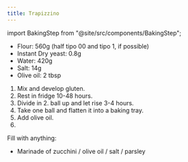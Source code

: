 ```yaml
---
title: Trapizzino
---
```


import BakingStep from "@site/src/components/BakingStep";

- Flour: 560g (half tipo 00 and tipo 1, if possible)
- Instant Dry yeast: 0.8g
- Water: 420g
- Salt: 14g
- Olive oil: 2 tbsp

1. Mix and develop gluten.
1. Rest in fridge 10-48 hours.
1. Divide in 2. ball up and let rise 3-4 hours.
1. Take one ball and flatten it into a baking tray.
1. Add olive oil.
1. <BakingStep temp="250" time="12 minutes" fan preheat />

Fill with anything:
- Marinade of zucchini / olive oil / salt / parsley
